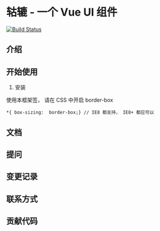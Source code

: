 # 轱辘 - 一个 Vue UI 组件

[![Build Status](https://travis-ci.com/myl2017/wheels.svg?branch=main)](https://travis-ci.com/myl2017/wheels)

## 介绍

## 开始使用

1. 安装

使用本框架签， 请在 CSS 中开启 border-box
```
*{ box-sizing:  border-box;} // IE8 都支持， IE8+ 都应可以
```

## 文档

## 提问

## 变更记录

## 联系方式

## 贡献代码

